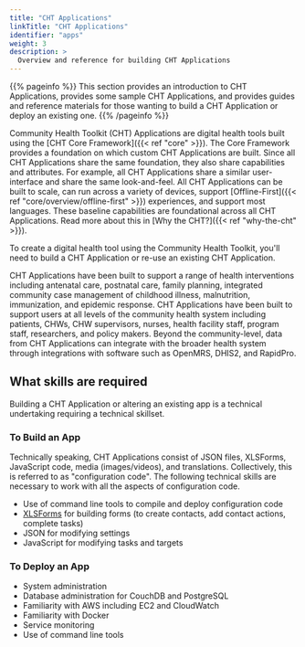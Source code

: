 ```yaml
---
title: "CHT Applications"
linkTitle: "CHT Applications"
identifier: "apps"
weight: 3
description: >
  Overview and reference for building CHT Applications
---
```


{{% pageinfo %}}
This section provides an introduction to CHT Applications, provides some sample CHT Applications, and provides guides and reference materials for those wanting to build a CHT Application or deploy an existing one.
{{% /pageinfo %}}

Community Health Toolkit (CHT) Applications are digital health tools built using the [CHT Core Framework]({{< ref "core" >}}). The Core Framework provides a foundation on which custom CHT Applications are built. Since all CHT Applications share the same foundation, they also share capabilities and attributes. For example, all CHT Applications share a similar user-interface and share the same look-and-feel. All CHT Applications can be built to scale, can run across a variety of devices, support [Offline-First]({{< ref "core/overview/offline-first" >}}) experiences, and support most languages. These baseline capabilities are foundational across all CHT Applications. Read more about this in [Why the CHT?]({{< ref "why-the-cht" >}}).

To create a digital health tool using the Community Health Toolkit, you'll need to build a CHT Application or re-use an existing CHT Application.

CHT Applications have been built to support a range of health interventions including antenatal care, postnatal care, family planning, integrated community case management of childhood illness, malnutrition, immunization, and epidemic response. CHT Applications have been built to support users at all levels of the community health system including patients, CHWs, CHW supervisors, nurses, health facility staff, program staff, researchers, and policy makers. Beyond the community-level, data from CHT Applications can integrate with the broader health system through integrations with software such as OpenMRS, DHIS2, and RapidPro.

## What skills are required

Building a CHT Application or altering an existing app is a technical undertaking requiring a technical skillset.

### To Build an App

Technically speaking, CHT Applications consist of JSON files, XLSForms, JavaScript code, media (images/videos), and translations. Collectively, this is referred to as "configuration code". The following technical skills are necessary to work with all the aspects of configuration code.

* Use of command line tools to compile and deploy configuration code
* [XLSForms](http://xlsform.org) for building forms (to create contacts, add contact actions, complete tasks)
* JSON for modifying settings
* JavaScript for modifying tasks and targets

### To Deploy an App

* System administration
* Database administration for CouchDB and PostgreSQL
* Familiarity with AWS including EC2 and CloudWatch
* Familiarity with Docker
* Service monitoring
* Use of command line tools
